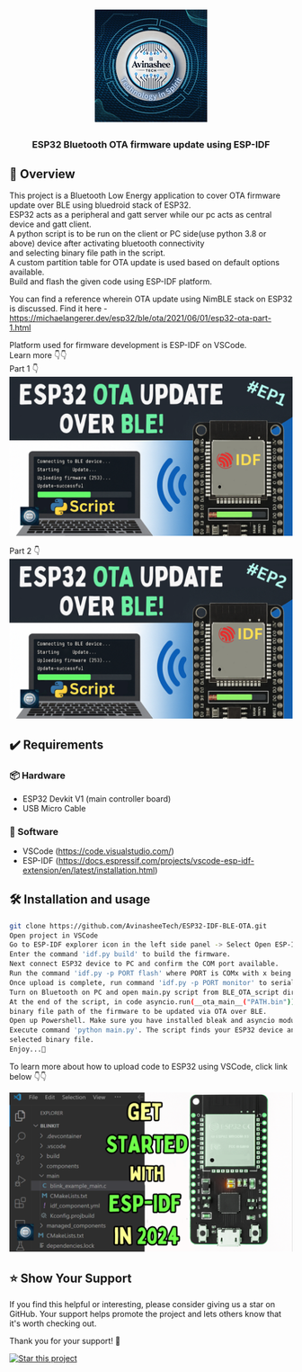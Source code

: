 <h1 align="center">
  <a href="https://www.youtube.com/@eccentric_engineer">
	<img
		width="200"
		alt="Avinashee Tech"
		src="img/Avinashee Tech Logo New.png">
  </a>  
</h1>

<h3 align="center">
	ESP32 Bluetooth OTA firmware update using ESP-IDF
</h3>




  
## 📝 Overview

This project is a Bluetooth Low Energy application to cover OTA firmware update over BLE using bluedroid stack of ESP32.  
ESP32 acts as a peripheral and gatt server while our pc acts as central device and gatt client.  
A python script is to be run on the client or PC side(use python 3.8 or above) device after activating bluetooth connectivity  
and selecting binary file path in the script.  
A custom partition table for OTA update is used based on default options available.  
Build and flash the given code using ESP-IDF platform.  

You can find a reference wherein OTA update using NimBLE stack on ESP32 is discussed. 
Find it here - https://michaelangerer.dev/esp32/ble/ota/2021/06/01/esp32-ota-part-1.html

Platform used for firmware development is ESP-IDF on VSCode.  
Learn more 👇👇  
Part 1 👇  
[![ESP32_OTA_PART1_Youtube Video](img/esp32bleotapt1thumbnail.png)](https://youtu.be/TVyrbbPs0R8)  

Part 2 👇  
[![ESP32_OTA_PART2_Youtube Video](img/esp32bleotapt2thumbnail.png)](https://youtu.be/faxTXwhB_ho)

## ✔️ Requirements

### 📦 Hardware
- ESP32 Devkit V1 (main controller  board)
- USB Micro Cable 

### 📂 Software
- VSCode (https://code.visualstudio.com/)  
- ESP-IDF (https://docs.espressif.com/projects/vscode-esp-idf-extension/en/latest/installation.html)

## 🛠️ Installation and usage

```sh
git clone https://github.com/AvinasheeTech/ESP32-IDF-BLE-OTA.git
Open project in VSCode
Go to ESP-IDF explorer icon in the left side panel -> Select Open ESP-IDF Terminal
Enter the command 'idf.py build' to build the firmware.
Next connect ESP32 device to PC and confirm the COM port available.
Run the command 'idf.py -p PORT flash' where PORT is COMx with x being a number, to flash the firmware.
Once upload is complete, run command 'idf.py -p PORT monitor' to serially monitor firmware.
Turn on Bluetooth on PC and open main.py script from BLE_OTA_script directory in VSCode.
At the end of the script, in code asyncio.run(__ota_main__("PATH.bin")). Replace PATH.bin with the
binary file path of the firmware to be updated via OTA over BLE.
Open up Powershell. Make sure you have installed bleak and asyncio module using pip.
Execute command 'python main.py'. The script finds your ESP32 device and starts uploading the
selected binary file.
Enjoy...🍹
```
To learn more about how to upload code to ESP32 using VSCode, click link below 👇👇  

[![ESP32 Youtube Video](img/esp32getstartedthumbnail.png)](https://youtu.be/aKiBNeOgbLA)


## ⭐️ Show Your Support

If you find this helpful or interesting, please consider giving us a star on GitHub. Your support helps promote the project and lets others know that it's worth checking out. 

Thank you for your support! 🌟

[![Star this project](https://img.shields.io/github/stars/AvinasheeTech/ESP32-IDF-BLE-OTA?style=social)](https://github.com/AvinasheeTech/ESP32-IDF-BLE-OTA/stargazers)
